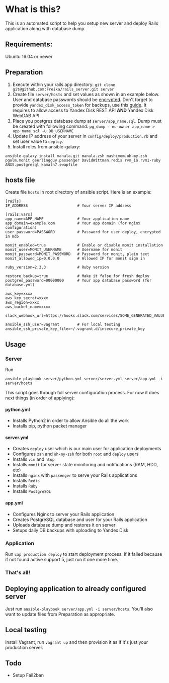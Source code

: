 # What is this?

This is an automated script to help you setup new server and deploy Rails application along with database dump.

## Requirements:
Ubuntu 16.04 or newer

## Preparation

1. Execute within your rails app directory: `git clone git@github.com:Freika/rails_server.git server`
2. Create file `server/hosts` and set values as shown in an example below. User and database passwords should be [encrypted](http://docs.ansible.com/ansible/faq.html#how-do-i-generate-crypted-passwords-for-the-user-module). Don't forget to provide `yandex_disk_access_token` for backups, use this [guide](https://github.com/anjlab/yandex-disk). It requires to allow access to Yandex Disk REST API **AND** Yandex Disk WebDAB API.
3. Place you postgres database dump at `server/app_name.sql`. Dump must be created with following command: `pg_dump --no-owner app_name > app_name.sql -U DB_USERNAME`
4. Update IP address of your server in `config/deploy/production.rb` and set user value to `deploy`.
5. Install roles from ansible-galaxy:
```
ansible-galaxy install manala.git manala.zsh mashimom.oh-my-zsh pgolm.monit geerlingguy.passenger DavidWittman.redis rvm_io.rvm1-ruby ANXS.postgresql kamaln7.swapfile
```

## hosts file
Create file `hosts` in root directory of ansible script. Here is an example:

```
[rails]
IP_ADDRESS                      # Your server IP address

[rails:vars]
app_name=APP_NAME               # Your application name
app_domain=example.com          # Your app domain (for nginx configuration)
user_password=PASSWORD          # Password for user deploy, encrypted in md5

monit_enabled=true              # Enable or disable monit installation
monit_user=MONIT_USERNAME       # Username for monit
monit_password=MONIT_PASSWORD   # Password for monit, plain text
monit_allowed_ip=0.0.0.0        # Allowed IP for monit sign in

ruby_version=2.3.3              # Ruby version

restore_backup=true             # Make it false for fresh deploy
postgres_password=00000000      # Your app database password (for database.yml)

aws_key=xxxx
aws_key_secret=xxxx
aws_region=xxxx
aws_bucket_name=xxxx

slack_webhook_url=https://hooks.slack.com/services/SOME_GENERATED_VALUE

ansible_ssh_user=vagrant        # For local testing
ansible_ssh_private_key_file=~/.vagrant.d/insecure_private_key
```

## Usage

### Server

Run
```
ansible-playbook server/python.yml server/server.yml server/app.yml -i server/hosts
```

This script goes through full server configuration process. For now it does next things (in order of applying):

#### python.yml

- Installs Python2 in order to allow Ansible do all the work
- Installs pip, python packet manager

#### server.yml

- Creates `deploy` user which is our main user for application deployments
- Configures `zsh` and `oh-my-zsh` for both `root` and `deploy` users
- Installs `vim` and `htop`
- Installs `monit` for server state monitoring and notifications (RAM, HDD, etc)
- Installs `nginx` with `passenger` to serve your Rails applications
- Installs `Redis`
- Installs `Ruby`
- Installs `PostgreSQL`

#### app.yml

- Configures Nginx to server your Rails application
- Creates PostgreSQL database and user for your Rails application
- Uploads database dump and restores it on server
- Setups daily DB backups with uploading to Yandex Disk

### Application
Run `cap production deploy` to start deployment process. If it failed because if not found active support 5, just run it one more time.

### That's all!

## Deploying application to already configured server

Just run `ansible-playbook server/app.yml -i server/hosts`. You'll also want to update files from Preparation as appropriate.

## Local testing

Install Vagrant, run `vagrant up` and then provision it as if it's just your production server.

## Todo

- Setup Fail2ban
